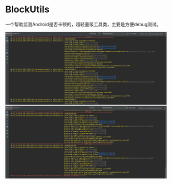 # BlockUtils
一个帮助监测Android是否卡顿的，超轻量级工具类，主要是方便debug测试。

<img src="https://github.com/aesean/BlockUtils/blob/master/logcat_0.png" alt="GitHub" title="LogCat效果图0"/>
<img src="https://github.com/aesean/BlockUtils/blob/master/logcat_1.png" alt="GitHub" title="LogCat效果图1"/>
